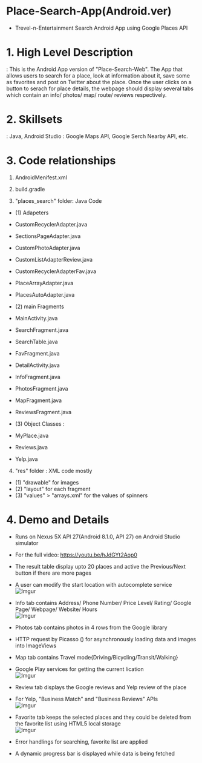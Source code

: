 # Place-Search-App(Android.ver)
- Trevel-n-Entertainment Search Android App using Google Places API

# 1. High Level Description
: This is the Android App version of "Place-Search-Web". 
The App that allows users to search for a place, look at information about it, save some as favorites and post on Twitter about the place. Once the user clicks on a button to serach for place details, the webpage should display several tabs which contain an info/ photos/ map/ route/ reviews respectively.
   
   
# 2. Skillsets
: Java, Android Studio
: Google Maps API, Google Serch Nearby API, etc.
   
# 3. Code relationships
1) AndroidMenifest.xml

2) build.gradle

3) "places_search" folder: Java Code
- (1) Adapeters
- CustomRecyclerAdapter.java
- SectionsPageAdapter.java
- CustomPhotoAdapter.java
- CustomListAdapterReview.java
- CustomRecyclerAdapterFav.java
- PlaceArrayAdapter.java
- PlacesAutoAdapter.java
			
- (2) main Fragments
- MainActivity.java
- SearchFragment.java
- SearchTable.java
- FavFragment.java
- DetailActivity.java
- InfoFragment.java
- PhotosFragment.java
- MapFragment.java
- ReviewsFragment.java
						  
- (3) Object Classes : 
- MyPlace.java
- Reviews.java 
- Yelp.java

4) "res" folder : XML code mostly 
- (1) "drawable" for images
- (2) "layout" for each fragment
- (3) "values" > "arrays.xml" for the values of spinners 



# 4. Demo and Details
- Runs on Nexus 5X API 27(Android 8.1.0, API 27) on Android Studio simulator
- For the full video: https://youtu.be/hJdGYt2Aop0

- The result table display upto 20 places and active the Previous/Next button if there are more pages
- A user can modify the start location with autocomplete service <br />
![Imgur](https://i.imgur.com/PMDuKDd.gif)

- Info tab contains Address/ Phone Number/ Price Level/ Rating/ Google Page/ Webpage/ Website/ Hours <br />
![Imgur](https://i.imgur.com/q3p2zmr.gif)

- Photos tab contains photos in 4 rows from the Google library
- HTTP request by Picasso () for asynchronously loading data and images into ImageViews
- Map tab contains Travel mode{Driving/Bicycling/Transit/Walking}
- Google Play services for getting the current lication <br />
![Imgur](https://i.imgur.com/7YePqO9.gif)

- Review tab displays the Google reviews and Yelp review of the place
- For Yelp, "Business Match" and "Business Reviews" APIs <br />
![Imgur](https://i.imgur.com/GVf3a72.gif)

- Favorite tab keeps the selected places and they could be deleted from the favorite list using HTML5 local storage <br />
![Imgur](https://i.imgur.com/FvdFzrt.gif)

- Error handlings for searching, favorite list are applied
- A dynamic progress bar is displayed while data is being fetched

